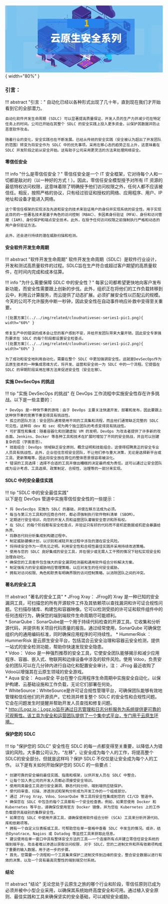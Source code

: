 ![配图](../../img/related/cloudnativesec-series1-pic3.jpeg){ width="80%" }   

### 引言：

!!! abstract "引言："
    自动化已经以各种形式出现了几十年，直到现在我们才开始看到它的全部潜力。

    自动化软件开发生命周期 (SDLC) 可以显著提高质量保证、开发人员的生产力并减少花在特定任务上的时间。公司已开始在其整个 SDLC 的安全实践上投入更多资金，以保护其数据并防止恶意软件攻击。

    随着行业的变化，安全实践也在不断发展。已经从传统的安全实践（安全被认为超出了开发团队的范围）转变为将安全作为 SDLC 中的优先事项。采用左移心态的趋势正在上升，这意味着在 SDLC 开发阶段之前从安全开始。这有助于公司采用更灵活的方法来处理网络安全。

 
#### 零信任安全

!!! info "什么是零信任安全？"
    零信任安全是一个 IT 安全框架，它对待每个人和一切都是敌对的（以一种好的方式！）。因此，零信任安全模型授予对所有 IT 资源的最低特权访问权限，这意味着除了明确授予他们访问权限之外，任何人都不应该被信任。相反，按照严格的协议，只有经过验证和授权的网络、应用程序、用户、IP 地址和设备才能进入网络。

    这个零信任框架的实现涉及先进和安全的技术来验证用户的身份并实现系统的安全性。用于实现此目的的一些著名技术是基于角色的访问控制（RBAC）、多因素身份验证（MFA）、身份和访问管理 (IAM)、身份保护和端点安全技术。此外，在授予任何访问权限之前强制执行严格和动态的用户身份验证方法。

    此外，还会进行持续的潜在威胁扫描和检测。

#### 安全软件开发生命周期

!!! abstract "软件开发生命周期"
    软件开发生命周期（SDLC）是软件行业设计，开发和测试高质量软件的过程。SDLC旨在生产符合或超过客户期望的高质量软件，在时间内完成和成本估算。

!!! info "为什么需要保障 SDLC 中的安全性？"
    每家公司都希望更快地向客户发布新功能，而安全性需要跟上创新的步伐。此外，组织正在将他们的工作负载转移到云中，利用云计算服务，而云提供了动态扩展。必须扩展安全性以匹配云的规模。今天的公司不允许服务中断一秒钟，因此安全性在自动事件响应补救中变得至关重要。

    ![处置方案](../../img/related/cloudnativesec-series1-pic1.png){ width="60%" }   

    修复生产中的错误的成本会让您的客户感到不安，并给开发团队带来大量开销，因此安全专家强烈要求在 SDLC 的每个阶段都设置安全检查点。
    ![处置方案](../../img/related/cloudnativesec-series1-pic2.png){ width="60%" }   

    为了成功和安全地利用自动化，需要在整个 SDLC 中更加强调安全性。这就是DevSecOps作为云原生技术的一种集成思维方式，将开发、运营和安全统一为 SDLC 中的一个流程。它提倡在 SDLC 的早期阶段采用左移方法来促进安全性（安全左移）。


#### 实施 DevSecOps 的挑战

!!! tip "实施 DevSecOps 的挑战"
    在 DevOps 工作流程中实施安全性存在许多挑战。以下是一些主要的：    

    * DevOps 是一种快节奏的游戏：由于 DevOps 主要关注快速开发、部署和发布，因此要跟上这种快节奏的竞赛节奏变得具有挑战性。    
    * 孤立的团队方法：安全团队通常使用不同的工具集和流程，而且他们通常缺乏完整的 SDLC 可见性。这种将 dev 和 sec 视为两个独立团队的考虑变得具有挑战性。  
    * 可扩展性和集成：随着容器化和创建虚拟 VM 的发明，DevOps 为攻击者提供了许多新的攻击面。Jenkins、Docker 等各种工具和技术在扩展时增加了不同的安全挑战，并且可以创建复杂的层（字面意思）。    
    * 技能组合：DevOps 领域缺乏安全原则、概念证明和技能组合，这使得招聘真正的安全专业人员具有挑战性。此外，企业往往忽视安全团队，不让他们参与重大决策，无论是选择新平台或工具、更新策略等，因此将安全放在首位的整体愿景很容易被淡化。    
    * 错误的工具选择：选择不合适的工具并做出糟糕的决定最终成为责任。这可以通过让安全团队成为设计考虑、工具选择、政策制定、合规性、治理等的一部分来实现。   


#### SDLC 中的安全最佳实践

!!! tip "SDLC 中的安全最佳实践"  
    以下是在 DevOps 管道中实施零信任安全性的一些提示：   

    * 将 DevSecOps 实施为 SDLC 的基础，并使左移方法成为必须。    
    * 每当与第三方工具和供应商合作时，都必须强制执行软件物料清单 (SBOM)。  
    * 定期进行安全培训，向您的开发人员和运营团队灌输安全意识和所有权。  
    * 在 SDLC 的每个阶段都有安全检查点，并验证只有好的代码而不是机密数据或机密会暴露给外界。  
    * 将静态代码分析集成到构建过程中。  
    * 制定威胁建模计划，以识别和减轻开发过程中涉及的潜在安全风险。  
    * 将持续安全作为一项先见之明。利用安全性和合规性最佳实践并采用持续改进策略。  
    * 使用与您的 SDLC 良好集成的安全工具，并在很少或无需人工干预的情况下轻松实现安全和治理自动化。  
    * 确保您的工具套件包含强大的安全漏洞检测器和通用软件组合分析解决方案。  
    * 制定强有力的安全威胁响应管理策略，以应对发生的任何安全威胁。  
    * 拥有对访问权限、角色和职责有明确界限的访问控制策略，以消除团队之间的冲突。  


#### 著名的安全工具

!!! abstract "著名的安全工具"
    * JFrog Xray： JFrog的 Xray 是一种已知的安全漏洞工具，可扫描您的所有开源软件工件及其依赖项以查找漏洞和许可证合规性问题。它扫描存储库、构建包和容器映像。它可以检测受损的许可证和软件组件中的任何违规行为，确保您的端到端软件生命周期尽可能顺利。   
    * SonarQube：SonarQube是一个用于持续代码检查的开源工具。它收集和分析源代码，并提供有关项目代码质量的报告。通过经常使用，SonarQube 可确保您组织内的通用编码标准，同时确保应用程序的可持续性。
    * HummerRisk ：HummerRisk 是云原生安全平台，包括混合云安全治理和容器云安全检测，提供一站式的安全检测功能，帮助你快速发现安全隐患。   
    * Vdoo： Vdoo 是一种强烈推荐的安全工具，它使安全团队能够揭示和减少应用程序、容器、嵌入式、物联网和边缘设备中涉及的软件风险。使用 Vdoo，负责安全的团队可以在几分钟内进行自动化和配置安全审计。注： JFrog 最近收购了 Vdoo以增强其在云原生领域的安全游戏。   
    * Aqua 安全： Aqua安全 平台在整个应用程序生命周期中实施安全自动化，以保护构建、云基础设施和工作负载，无论它们部署在何处。   
    * WhiteSource：WhiteSource是许可证合规性管理平台，可确保团队能够有效地管理和信任他们的开源资产。它检测并修复整个 SDLC 的安全性和合规性问题。它会在问题发生时提醒并帮助开发人员查找和修复问题。   
    * http://Logz.io：Logz.io旨在通过日志管理和日志分析服务为系统提供更可靠的可观察性。该工具为安全和运营团队提供了一个集中式平台，专门用于云原生环境。   


#### 保护您的 SDLC

!!! tip "保护您的 SDLC"
    安全性在 SDLC 的每一点都变得至关重要，以降低人为错误的风险。大多数公司认为，“左移”，让安全成为每个人的工作，将提高整个SDLC的安全部分。但就是这样吗？保护 SDLC 不仅仅是让安全成为每个人的工作。
    以下是有关如何开始保护您的 SDLC 的一些要点：  

    * 创建可靠的安全编码最佳实践、指南和框架，以供开发人员在 SDLC 中整合。  
    * 让每个加入贵公司的开发人员都必须接受安全培训。   
    * 使用同类最佳工具进行安全漏洞、静态代码分析、端到端供应链保护。  
    * 使代码审查、扫描、渗透测试和架构分析成为开发工作的一个组成部分。  
    * 通过 JFrog Xray、Vdoo、SonarQube 等工具将安全性集成到您的 CI/CD 管道中。  
    * 确保您在 SDLC 中包含的每个工具都有一个安全检查表。例如，如果您使用 Docker 和 Kubernetes 等平台，请确保仅使用官方 Docker 镜像，并为您在 Kubernetes 上的工作负载提供高级别的集群安全性。  
    * 如果您在 SDLC 中使用开源工具，请确保使用软件组合分析 (SCA) 工具来分析开源代码、库和依赖项等。  
    * 拥有一个自定义仪表板或工具，可帮助您在单一窗格中查看 SDLC 中发生的情况。或许，结合Dynatrace、Nagios 或 Datadog 等监控工具来获取此信息。  
    * 建议使用在单一窗口中具有整体安全方法的工具——一个连接所有点并建立零信任安全系统的端到端平台，攻击者难以渗透以获取访问权限. 对于 SDLC，您的二进制文件和所有依赖项构成了重要的输入数据，用于进一步的步骤。  
    * 首先，您需要一个流程和一个工具集来保护二进制文件到边缘的安全，整合安全数据以进行有效的决策，以及一个具有最高完整性的端到端交付系统。   

#### 结论


!!! abstract "结论"
    无论您处于云原生之旅的哪个行业和阶段，零信任原则已成为必须并被中小型企业采用，以确保其系统始终高度安全和可用。通过植入安全原则、最佳实践和工具来确保坚实的安全基础，可以减轻安全威胁。